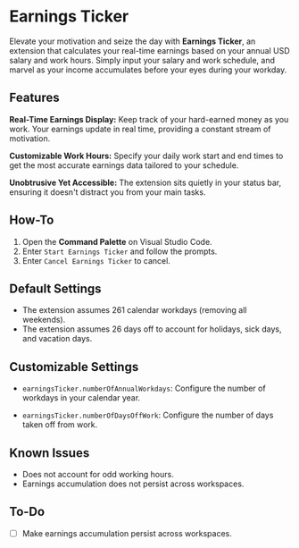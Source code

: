 # Earnings Ticker

Elevate your motivation and seize the day with **Earnings Ticker**, an extension that calculates your real-time earnings based on your annual USD salary and work hours. Simply input your salary and work schedule, and marvel as your income accumulates before your eyes during your workday.

## Features

**Real-Time Earnings Display:** Keep track of your hard-earned money as you work. Your earnings update in real time, providing a constant stream of motivation.

**Customizable Work Hours:** Specify your daily work start and end times to get the most accurate earnings data tailored to your schedule.

**Unobtrusive Yet Accessible:** The extension sits quietly in your status bar, ensuring it doesn't distract you from your main tasks.

## How-To

1. Open the **Command Palette** on Visual Studio Code.
2. Enter `Start Earnings Ticker` and follow the prompts.
3. Enter `Cancel Earnings Ticker` to cancel.

## Default Settings

- The extension assumes 261 calendar workdays (removing all weekends).
- The extension assumes 26 days off to account for holidays, sick days, and vacation days.

## Customizable Settings

- `earningsTicker.numberOfAnnualWorkdays`: Configure the number of workdays in your calendar year.

- `earningsTicker.numberOfDaysOffWork`: Configure the number of days taken off from work.

## Known Issues

- Does not account for odd working hours.
- Earnings accumulation does not persist across workspaces.

## To-Do

- [ ] Make earnings accumulation persist across workspaces.
